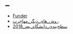 # _

* [Funder](Countries/Canada/Funder.md)
* [روش_های_دیگر_مهاجرت](Countries/Canada/روش_های_دیگر_مهاجرت.md)
* [سطح‌بندی_دانشگاه‌_بعد_2018](Countries/Canada/سطح‌بندی_دانشگاه‌_بعد_2018.md)
